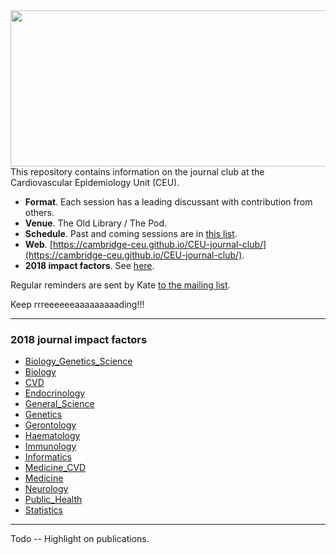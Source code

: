 <img src="http://phdcomics.com/comics/archive/phd011108s.gif" width="560" height="250" align="right">

This repository contains information on the journal club at the Cardiovascular Epidemiology Unit (CEU).

* **Format**. Each session has a leading discussant with contribution from others.
* **Venue**. The Old Library / The Pod.
* **Schedule**. Past and coming sessions are in [this list](schedule.md).
* **Web**. [https://cambridge-ceu.github.io/CEU-journal-club/](https://cambridge-ceu.github.io/CEU-journal-club/).
* **2018 impact factors**. See [here](https://github.com/cambridge-ceu/CEU-journal-club#2018-journal-impact-factors).

Regular reminders are sent by Kate <a href="mailto:phpc-ceu-genjc-bounces@lists.cam.ac.uk">to the mailing list</a>.

Keep rrreeeeeeaaaaaaaaading!!!

---

### 2018 journal impact factors

* [Biology_Genetics_Science](IF/IF_2018_Biology_Genetics_Science.tsv)
* [Biology](IF/IF_2018_Biology.tsv)
* [CVD](IF/IF_2018_CVD.tsv)
* [Endocrinology](IF/IF_2018_Endocrinology.tsv)
* [General_Science](IF/IF_2018_General_Science.tsv)
* [Genetics](IF/IF_2018_Genetics.tsv)
* [Gerontology](IF/IF_2018_Gerontology.tsv)
* [Haematology](IF/IF_2018_Haematology.tsv)
* [Immunology](IF/IF_2018_Immunology.tsv)
* [Informatics](IF/IF_2018_Informatics.tsv)
* [Medicine_CVD](IF/IF_2018_Medicine_CVD.tsv)
* [Medicine](IF/IF_2018_Medicine.tsv)
* [Neurology](IF/IF_2018_Neurology.tsv)
* [Public_Health](IF/IF_2018_Public_Health.tsv)
* [Statistics](IF/IF_2018_Statistics.tsv)

----

Todo -- Highlight on publications.
